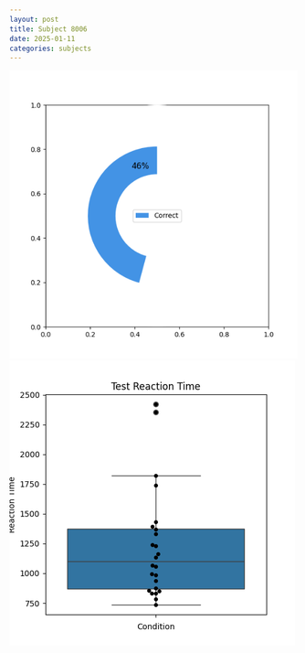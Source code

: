 ```yaml
---
layout: post
title: Subject 8006
date: 2025-01-11
categories: subjects
---
```


![](data/8006/run-17/8006_FN_acc_test.png)
![](data/8006/run-17/8006_FN_rt.png)
